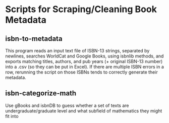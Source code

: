 # Scripts for Scraping/Cleaning Book Metadata

## isbn-to-metadata
This program reads an input text file of ISBN-13 strings, separated by newlines, searches WorldCat and Google Books, using isbnlib methods, and exports matching titles, authors, and pub years (+ original ISBN-13 number) into a .csv (so they can be put in Excel). If there are multiple ISBN errors in a row, rerunning the script on those ISBNs tends to correctly generate their metadata. 

## isbn-categorize-math
Use gBooks and isbnDB to guess whether a set of texts are undergraduate/graduate level and what subfield of mathematics they might fit into
